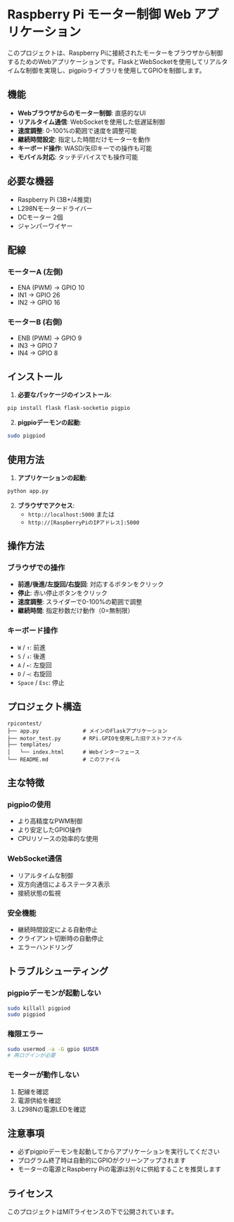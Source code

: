 # Raspberry Pi モーター制御 Web アプリケーション

このプロジェクトは、Raspberry Piに接続されたモーターをブラウザから制御するためのWebアプリケーションです。FlaskとWebSocketを使用してリアルタイムな制御を実現し、pigpioライブラリを使用してGPIOを制御します。

## 機能

- **Webブラウザからのモーター制御**: 直感的なUI
- **リアルタイム通信**: WebSocketを使用した低遅延制御
- **速度調整**: 0-100%の範囲で速度を調整可能
- **継続時間設定**: 指定した時間だけモーターを動作
- **キーボード操作**: WASD/矢印キーでの操作も可能
- **モバイル対応**: タッチデバイスでも操作可能

## 必要な機器

- Raspberry Pi (3B+/4推奨)
- L298Nモータードライバー
- DCモーター 2個
- ジャンパーワイヤー

## 配線

### モーターA (左側)
- ENA (PWM) → GPIO 10
- IN1 → GPIO 26
- IN2 → GPIO 16

### モーターB (右側)
- ENB (PWM) → GPIO 9
- IN3 → GPIO 7
- IN4 → GPIO 8

## インストール

1. **必要なパッケージのインストール**:
```bash
pip install flask flask-socketio pigpio
```

2. **pigpioデーモンの起動**:
```bash
sudo pigpiod
```

## 使用方法

1. **アプリケーションの起動**:
```bash
python app.py
```

2. **ブラウザでアクセス**:
   - `http://localhost:5000` または
   - `http://[RaspberryPiのIPアドレス]:5000`

## 操作方法

### ブラウザでの操作
- **前進/後進/左旋回/右旋回**: 対応するボタンをクリック
- **停止**: 赤い停止ボタンをクリック
- **速度調整**: スライダーで0-100%の範囲で調整
- **継続時間**: 指定秒数だけ動作（0=無制限）

### キーボード操作
- `W` / `↑`: 前進
- `S` / `↓`: 後進
- `A` / `←`: 左旋回
- `D` / `→`: 右旋回
- `Space` / `Esc`: 停止

## プロジェクト構造

```
rpicontest/
├── app.py              # メインのFlaskアプリケーション
├── motor_test.py       # RPi.GPIOを使用した旧テストファイル
├── templates/
│   └── index.html      # Webインターフェース
└── README.md           # このファイル
```

## 主な特徴

### pigpioの使用
- より高精度なPWM制御
- より安定したGPIO操作
- CPUリソースの効率的な使用

### WebSocket通信
- リアルタイムな制御
- 双方向通信によるステータス表示
- 接続状態の監視

### 安全機能
- 継続時間設定による自動停止
- クライアント切断時の自動停止
- エラーハンドリング

## トラブルシューティング

### pigpioデーモンが起動しない
```bash
sudo killall pigpiod
sudo pigpiod
```

### 権限エラー
```bash
sudo usermod -a -G gpio $USER
# 再ログインが必要
```

### モーターが動作しない
1. 配線を確認
2. 電源供給を確認
3. L298Nの電源LEDを確認

## 注意事項

- 必ずpigpioデーモンを起動してからアプリケーションを実行してください
- プログラム終了時は自動的にGPIOがクリーンアップされます
- モーターの電源とRaspberry Piの電源は別々に供給することを推奨します

## ライセンス

このプロジェクトはMITライセンスの下で公開されています。
